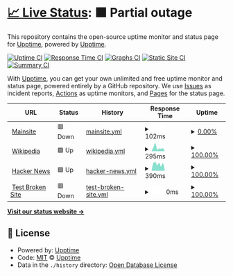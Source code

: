 # [📈 Live Status](https://status.by.com.vn): <!--live status--> **🟧 Partial outage**

This repository contains the open-source uptime monitor and status page for [Upptime](https://upptime.js.org), powered by [Upptime](https://github.com/upptime/upptime).

[![Uptime CI](https://github.com/upptime/status/workflows/Uptime%20CI/badge.svg)](https://github.com/upptime/status/actions?query=workflow%3A%22Uptime+CI%22)
[![Response Time CI](https://github.com/upptime/status/workflows/Response%20Time%20CI/badge.svg)](https://github.com/upptime/status/actions?query=workflow%3A%22Response+Time+CI%22)
[![Graphs CI](https://github.com/upptime/status/workflows/Graphs%20CI/badge.svg)](https://github.com/upptime/status/actions?query=workflow%3A%22Graphs+CI%22)
[![Static Site CI](https://github.com/upptime/status/workflows/Static%20Site%20CI/badge.svg)](https://github.com/upptime/status/actions?query=workflow%3A%22Static+Site+CI%22)
[![Summary CI](https://github.com/upptime/status/workflows/Summary%20CI/badge.svg)](https://github.com/upptime/status/actions?query=workflow%3A%22Summary+CI%22)

With [Upptime](https://upptime.js.org), you can get your own unlimited and free uptime monitor and status page, powered entirely by a GitHub repository. We use [Issues](https://github.com/upptime/upptime/issues) as incident reports, [Actions](https://github.com/upptime/status/actions) as uptime monitors, and [Pages](https://status.by.com.vn) for the status page.

<!--start: status pages-->
<!-- This summary is generated by Upptime (https://github.com/upptime/upptime) -->
<!-- Do not edit this manually, your changes will be overwritten -->
<!-- prettier-ignore -->
| URL | Status | History | Response Time | Uptime |
| --- | ------ | ------- | ------------- | ------ |
| <img alt="" src="https://icons.duckduckgo.com/ip3/by.com.vn.ico" height="13"> [Mainsite](https://by.com.vn) | 🟥 Down | [mainsite.yml](https://github.com/chungvku/status/commits/HEAD/history/mainsite.yml) | <details><summary><img alt="Response time graph" src="./graphs/mainsite/response-time-week.png" height="20"> 102ms</summary><br><a href="https://status.by.com.vn/history/mainsite"><img alt="Response time 833" src="https://img.shields.io/endpoint?url=https%3A%2F%2Fraw.githubusercontent.com%2Fchungvku%2Fstatus%2FHEAD%2Fapi%2Fmainsite%2Fresponse-time.json"></a><br><a href="https://status.by.com.vn/history/mainsite"><img alt="24-hour response time 79" src="https://img.shields.io/endpoint?url=https%3A%2F%2Fraw.githubusercontent.com%2Fchungvku%2Fstatus%2FHEAD%2Fapi%2Fmainsite%2Fresponse-time-day.json"></a><br><a href="https://status.by.com.vn/history/mainsite"><img alt="7-day response time 102" src="https://img.shields.io/endpoint?url=https%3A%2F%2Fraw.githubusercontent.com%2Fchungvku%2Fstatus%2FHEAD%2Fapi%2Fmainsite%2Fresponse-time-week.json"></a><br><a href="https://status.by.com.vn/history/mainsite"><img alt="30-day response time 111" src="https://img.shields.io/endpoint?url=https%3A%2F%2Fraw.githubusercontent.com%2Fchungvku%2Fstatus%2FHEAD%2Fapi%2Fmainsite%2Fresponse-time-month.json"></a><br><a href="https://status.by.com.vn/history/mainsite"><img alt="1-year response time 833" src="https://img.shields.io/endpoint?url=https%3A%2F%2Fraw.githubusercontent.com%2Fchungvku%2Fstatus%2FHEAD%2Fapi%2Fmainsite%2Fresponse-time-year.json"></a></details> | <details><summary><a href="https://status.by.com.vn/history/mainsite">0.00%</a></summary><a href="https://status.by.com.vn/history/mainsite"><img alt="All-time uptime 45.98%" src="https://img.shields.io/endpoint?url=https%3A%2F%2Fraw.githubusercontent.com%2Fchungvku%2Fstatus%2FHEAD%2Fapi%2Fmainsite%2Fuptime.json"></a><br><a href="https://status.by.com.vn/history/mainsite"><img alt="24-hour uptime 0.00%" src="https://img.shields.io/endpoint?url=https%3A%2F%2Fraw.githubusercontent.com%2Fchungvku%2Fstatus%2FHEAD%2Fapi%2Fmainsite%2Fuptime-day.json"></a><br><a href="https://status.by.com.vn/history/mainsite"><img alt="7-day uptime 0.00%" src="https://img.shields.io/endpoint?url=https%3A%2F%2Fraw.githubusercontent.com%2Fchungvku%2Fstatus%2FHEAD%2Fapi%2Fmainsite%2Fuptime-week.json"></a><br><a href="https://status.by.com.vn/history/mainsite"><img alt="30-day uptime 0.00%" src="https://img.shields.io/endpoint?url=https%3A%2F%2Fraw.githubusercontent.com%2Fchungvku%2Fstatus%2FHEAD%2Fapi%2Fmainsite%2Fuptime-month.json"></a><br><a href="https://status.by.com.vn/history/mainsite"><img alt="1-year uptime 45.98%" src="https://img.shields.io/endpoint?url=https%3A%2F%2Fraw.githubusercontent.com%2Fchungvku%2Fstatus%2FHEAD%2Fapi%2Fmainsite%2Fuptime-year.json"></a></details>
| <img alt="" src="https://icons.duckduckgo.com/ip3/en.wikipedia.org.ico" height="13"> [Wikipedia](https://en.wikipedia.org) | 🟩 Up | [wikipedia.yml](https://github.com/chungvku/status/commits/HEAD/history/wikipedia.yml) | <details><summary><img alt="Response time graph" src="./graphs/wikipedia/response-time-week.png" height="20"> 295ms</summary><br><a href="https://status.by.com.vn/history/wikipedia"><img alt="Response time 202" src="https://img.shields.io/endpoint?url=https%3A%2F%2Fraw.githubusercontent.com%2Fchungvku%2Fstatus%2FHEAD%2Fapi%2Fwikipedia%2Fresponse-time.json"></a><br><a href="https://status.by.com.vn/history/wikipedia"><img alt="24-hour response time 74" src="https://img.shields.io/endpoint?url=https%3A%2F%2Fraw.githubusercontent.com%2Fchungvku%2Fstatus%2FHEAD%2Fapi%2Fwikipedia%2Fresponse-time-day.json"></a><br><a href="https://status.by.com.vn/history/wikipedia"><img alt="7-day response time 295" src="https://img.shields.io/endpoint?url=https%3A%2F%2Fraw.githubusercontent.com%2Fchungvku%2Fstatus%2FHEAD%2Fapi%2Fwikipedia%2Fresponse-time-week.json"></a><br><a href="https://status.by.com.vn/history/wikipedia"><img alt="30-day response time 206" src="https://img.shields.io/endpoint?url=https%3A%2F%2Fraw.githubusercontent.com%2Fchungvku%2Fstatus%2FHEAD%2Fapi%2Fwikipedia%2Fresponse-time-month.json"></a><br><a href="https://status.by.com.vn/history/wikipedia"><img alt="1-year response time 202" src="https://img.shields.io/endpoint?url=https%3A%2F%2Fraw.githubusercontent.com%2Fchungvku%2Fstatus%2FHEAD%2Fapi%2Fwikipedia%2Fresponse-time-year.json"></a></details> | <details><summary><a href="https://status.by.com.vn/history/wikipedia">100.00%</a></summary><a href="https://status.by.com.vn/history/wikipedia"><img alt="All-time uptime 100.00%" src="https://img.shields.io/endpoint?url=https%3A%2F%2Fraw.githubusercontent.com%2Fchungvku%2Fstatus%2FHEAD%2Fapi%2Fwikipedia%2Fuptime.json"></a><br><a href="https://status.by.com.vn/history/wikipedia"><img alt="24-hour uptime 100.00%" src="https://img.shields.io/endpoint?url=https%3A%2F%2Fraw.githubusercontent.com%2Fchungvku%2Fstatus%2FHEAD%2Fapi%2Fwikipedia%2Fuptime-day.json"></a><br><a href="https://status.by.com.vn/history/wikipedia"><img alt="7-day uptime 100.00%" src="https://img.shields.io/endpoint?url=https%3A%2F%2Fraw.githubusercontent.com%2Fchungvku%2Fstatus%2FHEAD%2Fapi%2Fwikipedia%2Fuptime-week.json"></a><br><a href="https://status.by.com.vn/history/wikipedia"><img alt="30-day uptime 100.00%" src="https://img.shields.io/endpoint?url=https%3A%2F%2Fraw.githubusercontent.com%2Fchungvku%2Fstatus%2FHEAD%2Fapi%2Fwikipedia%2Fuptime-month.json"></a><br><a href="https://status.by.com.vn/history/wikipedia"><img alt="1-year uptime 100.00%" src="https://img.shields.io/endpoint?url=https%3A%2F%2Fraw.githubusercontent.com%2Fchungvku%2Fstatus%2FHEAD%2Fapi%2Fwikipedia%2Fuptime-year.json"></a></details>
| <img alt="" src="https://icons.duckduckgo.com/ip3/news.ycombinator.com.ico" height="13"> [Hacker News](https://news.ycombinator.com) | 🟩 Up | [hacker-news.yml](https://github.com/chungvku/status/commits/HEAD/history/hacker-news.yml) | <details><summary><img alt="Response time graph" src="./graphs/hacker-news/response-time-week.png" height="20"> 390ms</summary><br><a href="https://status.by.com.vn/history/hacker-news"><img alt="Response time 304" src="https://img.shields.io/endpoint?url=https%3A%2F%2Fraw.githubusercontent.com%2Fchungvku%2Fstatus%2FHEAD%2Fapi%2Fhacker-news%2Fresponse-time.json"></a><br><a href="https://status.by.com.vn/history/hacker-news"><img alt="24-hour response time 329" src="https://img.shields.io/endpoint?url=https%3A%2F%2Fraw.githubusercontent.com%2Fchungvku%2Fstatus%2FHEAD%2Fapi%2Fhacker-news%2Fresponse-time-day.json"></a><br><a href="https://status.by.com.vn/history/hacker-news"><img alt="7-day response time 390" src="https://img.shields.io/endpoint?url=https%3A%2F%2Fraw.githubusercontent.com%2Fchungvku%2Fstatus%2FHEAD%2Fapi%2Fhacker-news%2Fresponse-time-week.json"></a><br><a href="https://status.by.com.vn/history/hacker-news"><img alt="30-day response time 340" src="https://img.shields.io/endpoint?url=https%3A%2F%2Fraw.githubusercontent.com%2Fchungvku%2Fstatus%2FHEAD%2Fapi%2Fhacker-news%2Fresponse-time-month.json"></a><br><a href="https://status.by.com.vn/history/hacker-news"><img alt="1-year response time 304" src="https://img.shields.io/endpoint?url=https%3A%2F%2Fraw.githubusercontent.com%2Fchungvku%2Fstatus%2FHEAD%2Fapi%2Fhacker-news%2Fresponse-time-year.json"></a></details> | <details><summary><a href="https://status.by.com.vn/history/hacker-news">100.00%</a></summary><a href="https://status.by.com.vn/history/hacker-news"><img alt="All-time uptime 99.96%" src="https://img.shields.io/endpoint?url=https%3A%2F%2Fraw.githubusercontent.com%2Fchungvku%2Fstatus%2FHEAD%2Fapi%2Fhacker-news%2Fuptime.json"></a><br><a href="https://status.by.com.vn/history/hacker-news"><img alt="24-hour uptime 100.00%" src="https://img.shields.io/endpoint?url=https%3A%2F%2Fraw.githubusercontent.com%2Fchungvku%2Fstatus%2FHEAD%2Fapi%2Fhacker-news%2Fuptime-day.json"></a><br><a href="https://status.by.com.vn/history/hacker-news"><img alt="7-day uptime 100.00%" src="https://img.shields.io/endpoint?url=https%3A%2F%2Fraw.githubusercontent.com%2Fchungvku%2Fstatus%2FHEAD%2Fapi%2Fhacker-news%2Fuptime-week.json"></a><br><a href="https://status.by.com.vn/history/hacker-news"><img alt="30-day uptime 100.00%" src="https://img.shields.io/endpoint?url=https%3A%2F%2Fraw.githubusercontent.com%2Fchungvku%2Fstatus%2FHEAD%2Fapi%2Fhacker-news%2Fuptime-month.json"></a><br><a href="https://status.by.com.vn/history/hacker-news"><img alt="1-year uptime 99.90%" src="https://img.shields.io/endpoint?url=https%3A%2F%2Fraw.githubusercontent.com%2Fchungvku%2Fstatus%2FHEAD%2Fapi%2Fhacker-news%2Fuptime-year.json"></a></details>
| <img alt="" src="https://icons.duckduckgo.com/ip3/thissitedoesnotexist.koj.co.ico" height="13"> [Test Broken Site](https://thissitedoesnotexist.koj.co) | 🟥 Down | [test-broken-site.yml](https://github.com/chungvku/status/commits/HEAD/history/test-broken-site.yml) | <details><summary><img alt="Response time graph" src="./graphs/test-broken-site/response-time-week.png" height="20"> 0ms</summary><br><a href="https://status.by.com.vn/history/test-broken-site"><img alt="Response time 0" src="https://img.shields.io/endpoint?url=https%3A%2F%2Fraw.githubusercontent.com%2Fchungvku%2Fstatus%2FHEAD%2Fapi%2Ftest-broken-site%2Fresponse-time.json"></a><br><a href="https://status.by.com.vn/history/test-broken-site"><img alt="24-hour response time 0" src="https://img.shields.io/endpoint?url=https%3A%2F%2Fraw.githubusercontent.com%2Fchungvku%2Fstatus%2FHEAD%2Fapi%2Ftest-broken-site%2Fresponse-time-day.json"></a><br><a href="https://status.by.com.vn/history/test-broken-site"><img alt="7-day response time 0" src="https://img.shields.io/endpoint?url=https%3A%2F%2Fraw.githubusercontent.com%2Fchungvku%2Fstatus%2FHEAD%2Fapi%2Ftest-broken-site%2Fresponse-time-week.json"></a><br><a href="https://status.by.com.vn/history/test-broken-site"><img alt="30-day response time 0" src="https://img.shields.io/endpoint?url=https%3A%2F%2Fraw.githubusercontent.com%2Fchungvku%2Fstatus%2FHEAD%2Fapi%2Ftest-broken-site%2Fresponse-time-month.json"></a><br><a href="https://status.by.com.vn/history/test-broken-site"><img alt="1-year response time 0" src="https://img.shields.io/endpoint?url=https%3A%2F%2Fraw.githubusercontent.com%2Fchungvku%2Fstatus%2FHEAD%2Fapi%2Ftest-broken-site%2Fresponse-time-year.json"></a></details> | <details><summary><a href="https://status.by.com.vn/history/test-broken-site">100.00%</a></summary><a href="https://status.by.com.vn/history/test-broken-site"><img alt="All-time uptime 100.00%" src="https://img.shields.io/endpoint?url=https%3A%2F%2Fraw.githubusercontent.com%2Fchungvku%2Fstatus%2FHEAD%2Fapi%2Ftest-broken-site%2Fuptime.json"></a><br><a href="https://status.by.com.vn/history/test-broken-site"><img alt="24-hour uptime 100.00%" src="https://img.shields.io/endpoint?url=https%3A%2F%2Fraw.githubusercontent.com%2Fchungvku%2Fstatus%2FHEAD%2Fapi%2Ftest-broken-site%2Fuptime-day.json"></a><br><a href="https://status.by.com.vn/history/test-broken-site"><img alt="7-day uptime 100.00%" src="https://img.shields.io/endpoint?url=https%3A%2F%2Fraw.githubusercontent.com%2Fchungvku%2Fstatus%2FHEAD%2Fapi%2Ftest-broken-site%2Fuptime-week.json"></a><br><a href="https://status.by.com.vn/history/test-broken-site"><img alt="30-day uptime 100.00%" src="https://img.shields.io/endpoint?url=https%3A%2F%2Fraw.githubusercontent.com%2Fchungvku%2Fstatus%2FHEAD%2Fapi%2Ftest-broken-site%2Fuptime-month.json"></a><br><a href="https://status.by.com.vn/history/test-broken-site"><img alt="1-year uptime 100.00%" src="https://img.shields.io/endpoint?url=https%3A%2F%2Fraw.githubusercontent.com%2Fchungvku%2Fstatus%2FHEAD%2Fapi%2Ftest-broken-site%2Fuptime-year.json"></a></details>

<!--end: status pages-->

[**Visit our status website →**](https://status.by.com.vn)

## 📄 License

- Powered by: [Upptime](https://github.com/upptime/upptime)
- Code: [MIT](./LICENSE) © [Upptime](https://upptime.js.org)
- Data in the `./history` directory: [Open Database License](https://opendatacommons.org/licenses/odbl/1-0/)
